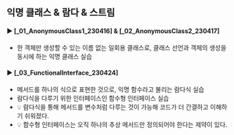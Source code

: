 ####
## 익명 클래스 & 람다 & 스트림
####
#### ► [_01_AnonymousClass1_230416] & [_02_AnonymousClass2_230417]
- 한 객체만 생성할 수 있는 이름 없는 일회용 클래스로, 클래스 선언과 객체의 생성을 동시에 하는 익명 클래스 실습
####
#### ► [_03_FunctionalInterface_230424]
- 메서드를 하나의 식으로 표현한 것으로, 익명 함수라고 불리는 람다식 실습
- 람다식을 다루기 위한 인터페이스인 함수형 인터페이스 실습
- 💡 람다식을 통해 메서드를 변수처럼 다루는 것이 가능해 코드가 더 간결하고 이해하기 쉬워졌다.
- 💡 함수형 인터페이스는 오직 하나의 추상 메서드만 정의되어야 한다는 제약이 있다.
####
